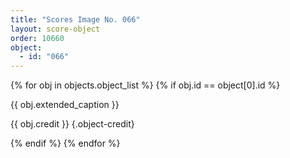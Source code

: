 ```yaml
---
title: "Scores Image No. 066"
layout: score-object
order: 10660
object:
  - id: "066"
---
```


{% for obj in objects.object_list %}
{% if obj.id == object[0].id %}

{{ obj.extended_caption }}

{{ obj.credit }} {.object-credit}

{% endif %}
{% endfor %}
